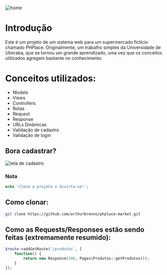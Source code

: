
![home](https://media.discordapp.net/attachments/815753127537410102/1150507267301589042/image.png?width=1162&height=651)

# Introdução
Este é um projeto de um sistema web para um supermercado fictício chamado PHPlace. Originalmente, um trabalho simples da Universidade de Uberaba, que se tornou um grande aprendizado, uma vez que os conceitos utilizados agregam bastante no conhecimento.

# Conceitos utilizados:
* Models
* Views
* Controllers
* Rotas
* Request
* Response
* URLs Dinâmicas
* Validação de cadastro
* Validação de login

## Bora cadastrar?
![tela de cadastro](https://media.discordapp.net/attachments/815753127537410102/1150493341750939719/image.png?width=1260&height=621)

### Nota
```php
echo 'Clone o projeto e divirta-se!';
```

## Como clonar:
```bash
git clone https://github.com/arthurbrenno/phplace-market.git
```



## Como as Requests/Responses estão sendo feitas (extremamente resumido):
```php
$route->addGetRoute('/produtos', [
    function() {
        return new Response(200, Pages\Produtos::getProdutos());
    }
]);
```
